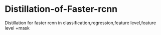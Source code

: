 # Distillation-of-Faster-rcnn
Distillation for faster rcnn in classification,regression,feature level,feature level +mask
